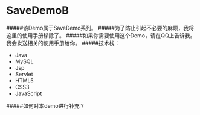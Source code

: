 # SaveDemoB
#####该Demo属于SaveDemo系列。
#####为了防止引起不必要的麻烦，我将这里的使用手册移除了。
#####如果你需要使用这个Demo，请在QQ上告诉我。我会发送相关的使用手册给你。
#####技术栈：
- Java
- MySQL
- Jsp
- Servlet
- HTML5
- CSS3
- JavaScript

#####如何对本demo进行补充？
